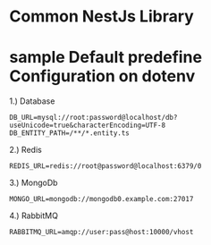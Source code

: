# Common NestJs Library

# sample Default predefine Configuration on dotenv

1.) Database

```
DB_URL=mysql://root:password@localhost/db?useUnicode=true&characterEncoding=UTF-8
DB_ENTITY_PATH=/**/*.entity.ts
```

2.) Redis

```
REDIS_URL=redis://root@password@localhost:6379/0
```

3.) MongoDb

```
MONGO_URL=mongodb://mongodb0.example.com:27017
```

4.) RabbitMQ

```
RABBITMQ_URL=amqp://user:pass@host:10000/vhost
```
